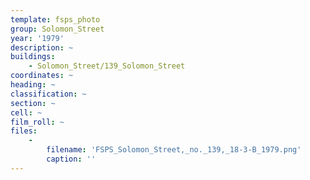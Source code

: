 ```yaml
---
template: fsps_photo
group: Solomon_Street
year: '1979'
description: ~
buildings:
    - Solomon_Street/139_Solomon_Street
coordinates: ~
heading: ~
classification: ~
section: ~
cell: ~
film_roll: ~
files:
    -
        filename: 'FSPS_Solomon_Street,_no._139,_18-3-B_1979.png'
        caption: ''
---
```


